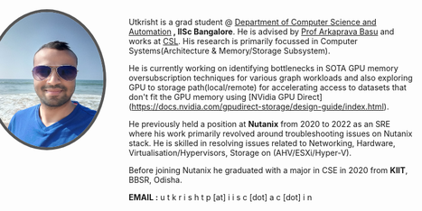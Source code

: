 <img width="200" height="240" src="profile.jpg" style="float: left; margin: 0px 20px 0px -250px; border-radius: 50%;  border: 5px solid #555;">

Utkrisht is a grad student @ [Department of Computer Science and Automation](https://www.csa.iisc.ac.in/)<b> , IISc Bangalore</b>. He is advised by [Prof Arkaprava Basu](https://www.csa.iisc.ac.in/~arkapravab/index.html) and works at [CSL](https://csl.csa.iisc.ac.in/). His research is primarily focussed in Computer Systems(Architecture & Memory/Storage Subsystem).

He is currently working on identifying bottlenecks in SOTA GPU memory oversubscription techniques for various graph workloads and also exploring GPU to storage path(local/remote) for accelerating access to datasets that don't fit the GPU memory using [NVidia GPU Direct] (https://docs.nvidia.com/gpudirect-storage/design-guide/index.html).

He previously held a position at <b>Nutanix</b> from 2020 to 2022 as an SRE where his work primarily revolved around troubleshooting issues on Nutanix stack. He is skilled in resolving issues related to Networking, Hardware, Virtualisation/Hypervisors, Storage on (AHV/ESXi/Hyper-V).

Before joining Nutanix he graduated with a major in CSE in 2020 from <b>KIIT</b>, BBSR, Odisha.

<b>EMAIL :</b> u t k r i s h t p [at] i i s c [dot] a c [dot] i n


